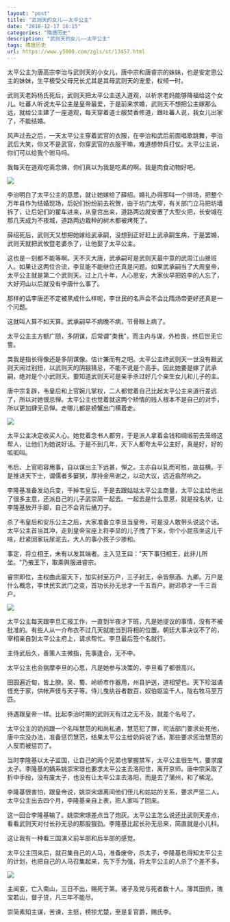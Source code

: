 ```yaml
---
layout: "post"
title: "武则天的女儿——太平公主"
date: "2018-12-17 16:15"
categories: "隋唐历史"
description: "武则天的女儿——太平公主"
tags: 隋唐历史
url: https://www.y5000.com/zgls/st/13457.html
---
```






太平公主为唐高宗李治与武则天的小女儿，唐中宗和唐睿宗的妹妹，也是安定思公主的妹妹，生平极受父母兄长尤其是其母武则天的宠爱，权倾一时。

武则天老妈杨氏死后，武则天把太平公主送入道观，以祈求老妈能够降福给这个女儿。吐蕃人听说太平公主是皇帝最爱，于是前来求婚，武则天不想把公主嫁那么远，就给公主建了一座道观，每天穿着道士服焚香修道，跟吐蕃人说，我女儿出家了，不能结婚。

风声过去之后，一天太平公主穿着武官的衣服，在李治和武后前面唱歌跳舞，李治武后大笑，你又不是武官，你穿武官的衣服干嘛，难道想带兵打仗。太平公主说，你们可以给我个驸马吗。

我每天在道观吃斋念佛，你们真以为我是吃素的啊。我是肉食动物好吧。

![](https://img.y5000.com/uploads/allimg/170214/8-1F214162F04R.jpg)

李治明白了太平公主的意思，就让她嫁给了薛绍。婚礼办得那叫一个排场，把整个万年县作为结婚现场，后妃们纷纷前去祝贺，由于坊门太窄，有关部门立马把坊墙拆了，让后妃们的翟车进来，从皇宫出来，道路两边就安置了大型火把，长安城在那几天成为不夜城，道路两边栽种的树木都被烤死了。

薛绍死后，武则天又想把她嫁给武承嗣，没想到正好赶上武承嗣生病，于是罢婚，武则天就把武攸暨老婆杀了，让他娶了太平公主。

这也是一刻都不能等啊。天不灭大唐，武承嗣可是武则天最中意的武周江山接班人。如果让这两位合流，李显能不能继位还真是问题。如果武承嗣当了大周皇帝，太平公主就是第二个武则天。过上几十年，人心思安，大家伙早把姓李的人忘了，大好河山以后就没有李唐什么事了。

那样的话李唐还不定被黑成什么样呢，李世民的名声会不会比隋炀帝更好还真是一个问题。

这就叫人算不如天算。武承嗣早不病晚不病，节骨眼上病了。

太平公主主方额广颐，多阴谋，后常谓"类我"。而主内与谋，外检畏，终后世无它訾。

类我是指长得像还是多阴谋像。估计兼而有之吧。太平公主终武则天一世没有跟武则天闹过别扭，以武则天的阴狠猜忌，不能不说是个高手。因此她要是嫁了武承嗣，绝对是个小武则天。要知道武则天可是亲手杀过好几个亲生女儿和儿子的主。

唐中宗复辟，韦皇后和上官婉儿掌权，二人都觉着自己比起太平公主来道行差远了，所以对她很忌惮。太平公主也觉着就这两个矫情的贱人根本不是自己的对手，所以更加肆无忌惮。走哪儿都是螃蟹出门横着走。

![](https://img.y5000.com/uploads/allimg/170214/8-1F214162G2642.jpg)

太平公主决定收买人心。她觉着念书人都穷，于是派人拿着金钱和绸缎前去笼络这帮人，让他们为她说好话。于是不到几年，天下人都夸太平公主好，真是好，好的呱呱叫。

韦后、上官昭容用事，自以谋出主下远甚，惮之。主亦自以轧而可胜，故益横。于是推进天下士，谓儒者多窭狭，厚持金帛谢之，以动大议，远近翕然响之。

李隆基准备发动兵变，干掉韦皇后，于是去跟姑姑太平公主商量，太平公主给他出了很多主意，还派自己的儿子武崇简一起去。一起去是什么意思，就是投名状，让李隆基放开手脚，自己不会背后捅刀子。

杀了韦皇后和安乐公主之后，大家准备立李旦当皇帝，可是没人敢带头说这个话。太平公主首当其冲，走到皇帝宝座上将李显的儿子拽了下来，你个小屁孩坐这儿干啥，赶紧回家玩尿泥去。大人的事小孩子少掺和。

事定，将立相王，未有以发其端者。主入见王曰："天下事归相王，此非儿所坐。"乃掖王下，取乘舆服进睿宗。

睿宗即位，主权由此震天下，加实封至万户，三子封王，余皆祭酒、九卿。万户是什么概念，李世民玄武门之变，首功长孙无忌才一千五百户。尉迟恭才一千三百户。

![](https://img.y5000.com/uploads/allimg/170214/8-1F214162H0147.jpg)

太平公主每天跟李旦汇报工作，一直到半夜才下班，凡是她提议的事情，没有不被批准的。有些人从一介布衣不过几天就能当到将相的位置。朝廷大事决议不了的，宰相亲自到太平公主府上，请求帮忙。李旦最后签个名就行。

主侍武后久，善策人主微指，先事逢合，无不中。

太平公主也会揣摩李旦的心思，凡是她参与决策的，李旦看了都很高兴。

田园遍近甸，皆上腴。吴、蜀、岭峤市作器用，州县护送，道相望也。天下珍滋谲怪充于家，供帐声伎与天子等。侍儿曳纨谷者数百，奴伯妪监千人，陇右牧马至万匹。

待遇跟皇帝一样。比起李治时期的武则天有过之无不及，就差个名号了。

太平公主的奶妈跟一个名叫慧范的和尚私通，慧范犯了罪，司法部门要求处死他，唐中宗没办法，准备惩罚慧范，结果太平公主给奶妈说了话，那些要求惩治慧范的人反而被惩罚了。

当时李隆基以太子监国，让自己的两个兄弟也掌握禁军，太平公主很生气，要求废太子。李隆基的嫡系姚崇宋璟也要求太平公主去洛阳住，离开京师。唐中宗采取了折中手段，没有废太子，也没有让太平公主去洛阳，而是去了蒲州，和了稀泥。

李隆基很害怕，跟皇帝说，姚崇宋璟离间他们侄儿和姑姑的关系，要求严惩二人。太平公主出去四个月，李隆基亲自上表，把人家叫了回来。

这一回合李隆基输了。姚崇宋璟差点当了炮灰。太平公主怎么说还比武则天差点，看看武则天对付长孙无忌的那股狠劲。李隆基比起长孙无忌来，简直就是小儿科。

这让我有一种看三国演义前半部和后半部的感觉。

太平公主回来后，就召集自己的人马，准备废帝，杀太子，李隆基也得知太平公主的计划，也把自己的人马召集起来，先下手为强，将太平公主的人杀了个差不多。

![](https://img.y5000.com/uploads/allimg/170214/1633362648-0.jpg)

主闻变，亡入南山，三日不出，赐死于第。诸子及党与死者数十人。簿其田赀，瑰宝若山，督子贷，凡三年不能尽。

崇简素知主谋，苦谏，主怒，榜掠尤楚，至是复官爵，赐氏李。
